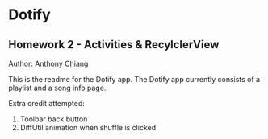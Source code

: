 # Dotify
## Homework 2 - Activities & RecylclerView
Author: Anthony Chiang

This is the readme for the Dotify app. The Dotify app currently consists of a playlist and a song info page.

Extra credit attempted:
1. Toolbar back button
2. DiffUtil animation when shuffle is clicked
